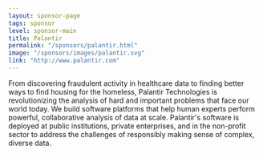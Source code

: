 ```yaml
---
layout: sponsor-page
tags: sponsor
level: sponsor-main
title: Palantir
permalink: "/sponsors/palantir.html"
image: "/sponsors/images/palantir.svg"
link: "http://www.palantir.com"
---
```


From discovering fraudulent activity in healthcare data to finding better ways to find housing for the homeless, Palantir Technologies is revolutionizing the analysis of hard and important problems that face our world today. We build software platforms that help human experts perform powerful, collaborative analysis of data at scale. Palantir's software is deployed at public institutions, private enterprises, and in the non-profit sector to address the challenges of responsibly making sense of complex, diverse data.